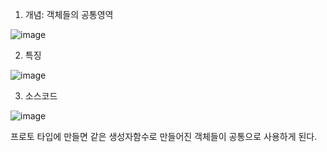 1. 개념: 객체들의 공통영역

![image](https://user-images.githubusercontent.com/108928206/190560443-5319dfa5-56b2-4fcd-a519-55d2f00a2a19.png)

2. 특징

![image](https://user-images.githubusercontent.com/108928206/190560458-afbf4bb8-7ec1-4046-a718-a745e9fb4ee2.png)

3. 소스코드

![image](https://user-images.githubusercontent.com/108928206/190560560-6502f532-5746-4dcc-a4fe-210134920fab.png)

프로토 타입에 만들면 같은 생성자함수로 만들어진 객체들이 공통으로 사용하게 된다.
